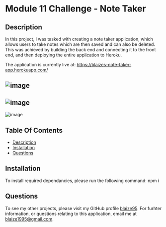 # Module 11 Challenge - Note Taker

## Description
In this project, I was tasked with creating a note taker application, which allows users to take notes which are then saved and can also be deleted. This was achieved by building the back end and connecting it to the front end, and then deploying the entire application to Heroku. 

The application is currently live at: https://blaizes-note-taker-app.herokuapp.com/

![image](https://user-images.githubusercontent.com/118699442/222336205-118e71d6-2ea9-4450-88a3-d013b7bdbe32.png)
-----
![image](https://user-images.githubusercontent.com/118699442/222336237-152cc26d-967b-475d-9acc-6e509f5d069b.png)
---
![image](https://user-images.githubusercontent.com/118699442/222336378-294044a7-2a86-41c8-98d7-a1455f7b9e82.png)

## Table Of Contents
* [Description](#description)
* [Installation](#installation)
* [Questions](#questionscontact)

## Installation
To install required dependancies, please run the following command: npm i

## Questions
To see my other projects, please visit my GitHub profile [blaize95](https://github.com/blaize95).
For furhter information, or questions relating to this application, email me at blaize1995@gmail.com.

